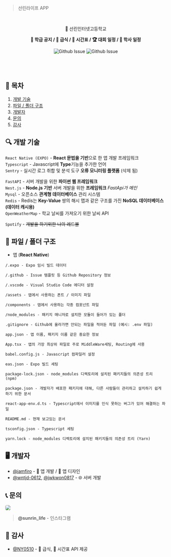 > 선린라이프 APP


<br/>
<p align="center">🏫 선린인터넷고등학교</p>
<p align="center"><b>📢 학급 공지 / 🍤 급식 / 📅 시간표 / 🏆 대회 일정 / 📆 학사 일정</b></p>

<div align="center">

![Github Issue](https://img.shields.io/github/issues/sunrin-life/app)
![Github Issue](https://img.shields.io/github/issues-pr/sunrin-life/app)

</div>

<div style="height: 40px">ㅤ</div>

## 📄 목차
1. [개발 기술](#tech)
2. [파일 / 폴더 구조](#folder)
3. [개발자](#developer)
4. [문의](#contact)
5. [감사](#thanks)

## 🔍 개발 기술 <a id="tech"></a>
`React Native (EXPO)` - **React 문법을 기반**으로 한 앱 개발 프레임워크<br/>
`Typescript` - Javascript에 **Type**기능을 추가한 언어<br/>
`Sentry` - 실시간 로그 취합 및 분석 도구 **오류 모니터링 플랫폼** (삭제 됨)<br/>

`FastAPI` - 서버 개발을 위한 **파이썬 웹 프레임워크**<br/>
`Nest.js` - **Node.js 기반** 서버 개발을 위한 **프레임워크** *FastApi가 메인*<br/>
`Mysql` - 오픈소스 **관계형 데이터베이스** 관리 시스템<br/>
`Redis` - Redis는 **Key-Value** 쌍의 해시 맵과 같은 구조를 가진 **NoSQL 데이터베이스 (데이터 캐시용)**<br/>
`OpenWeatherMap` - 학교 날씨를 가져오기 위한 날씨 API<br/>

`Spotify` - ~~개발을 하기위한 나의 레드불~~

## 📂 파일 / 폴더 구조 <a id="folder"></a>
- 앱 (**React Native**)
```
/.expo - Expo 임시 빌드 데이터

/.github - Issue 템플릿 등 Github Repository 정보

/.vscode - Visual Studio Code 에디터 설정

/assets - 앱에서 사용하는 폰트 / 이미지 파일

/components - 앱에서 사용하는 각종 컴포넌트 파일

/node_modules - 패키지 매니저로 설치한 모듈이 들어가 있는 폴더

.gitignore - Github에 올라가면 안되는 파일을 적어둔 파일 (예시: .env 파일)

app.json - 앱 이름, 패키지 이름 같은 중요한 정보

App.tsx - 앱의 가장 최상위 파일로 주로 MiddleWare세팅, Routing에 사용

babel.config.js - Javascript 컴파일러 설정

eas.json - Expo 빌드 세팅

package-lock.json - node_modules 디렉토리에 설치된 패키지들의 의존성 트리 (npm)

package.json - 개발자가 배포한 패키지에 대해, 다른 사람들이 관리하고 설치하기 쉽게 하기 위한 문서

react-app-env.d.ts - Typescript에서 이미지를 인식 못하는 버그가 있어 해결하는 파일

README.md - 현재 보고있는 문서

tsconfig.json - Typescript 세팅

yarn.lock - node_modules 디렉토리에 설치된 패키지들의 의존성 트리 (Yarn)
```

## 🖥️ 개발자 <a id="developer"></a>
- <a href="https://github.com/iamfiro">@iamfiro</a> - 📱 앱 개발 / 🎨 앱 디자인
- <a href="https://github.com/wntjd-0612">@wntjd-0612</a>, <a href="github.com/wntjd-0612">@jwkwon0817</a>  - 🌐 서버 개발

## 📞 문의 <a id="contact"></a>
<a href="https://www.instagram.com/sunrin_life/"><img style="border-radius: 4px" src="https://img.shields.io/badge/Instagram-E4405F?style=flat-square&logo=Instagram&logoColor=white&link=https://www.instagram.com/sunrin_life/"/></a>
> **@sunrin_life** - 인스타그램

## 🙏 감사 <a id="thanks"></a>
- <a href="https://github.com/NY0510">@NY0510</a> - 🍤 급식, 📅 시간표 API 제공
